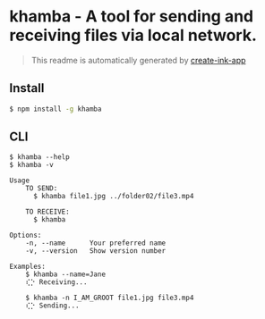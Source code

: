 # khamba - A tool for sending and receiving files via local network.


> This readme is automatically generated by [create-ink-app](https://github.com/vadimdemedes/create-ink-app)

## Install

```bash
$ npm install -g khamba
```

## CLI

```
$ khamba --help
$ khamba -v

Usage
    TO SEND:
      $ khamba file1.jpg ../folder02/file3.mp4

    TO RECEIVE:
      $ khamba

Options:
    -n, --name      Your preferred name
    -v, --version   Show version number

Examples:
    $ khamba --name=Jane
    ⢎⡑ Receiving...

    $ khamba -n I_AM_GROOT file1.jpg file3.mp4
    ⢎⡑ Sending...
```
